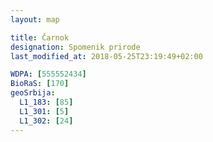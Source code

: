 ```yaml
---
layout: map

title: Čarnok
designation: Spomenik prirode
last_modified_at: 2018-05-25T23:19:49+02:00

WDPA: [555552434]
BioRaS: [170]
geoSrbija:
  L1_183: [85]
  L1_301: [5]
  L1_302: [24]
---
```

